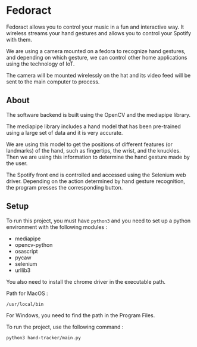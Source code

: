# Fedoract

Fedoract allows you to control your music in a fun and interactive way. It wireless streams your hand gestures and allows you to control your Spotify with them. 

We are using a camera mounted on a fedora to recognize hand gestures, and depending on which gesture, we can control other home applications using the technology of IoT. 

The camera will be mounted wirelessly on the hat and its video feed will be sent to the main computer to process. 

## About 

The software backend is built using the OpenCV and the mediapipe library. 

The mediapipe library includes a hand model that has been pre-trained using a large set of data and it is very accurate. 

We are using this model to get the positions of different features (or landmarks) of the hand, such as fingertips, the wrist, and the knuckles. Then we are using this information to determine the hand gesture made by the user.  

The Spotify front end is controlled and accessed using the Selenium web driver. Depending on the action determined by hand gesture recognition, the program presses the corresponding button. 

## Setup 

To run this project, you must have `python3` and you need to set up a python environment with the following modules : 

* mediapipe
* opencv-python
* osascript
* pycaw
* selenium
* urllib3

You also need to install the chrome driver in the executable path. 

Path for MacOS :

```
/usr/local/bin 
```

For Windows, you need to find the path in the Program Files.

To run the project, use the following command : 

```
python3 hand-tracker/main.py
```
